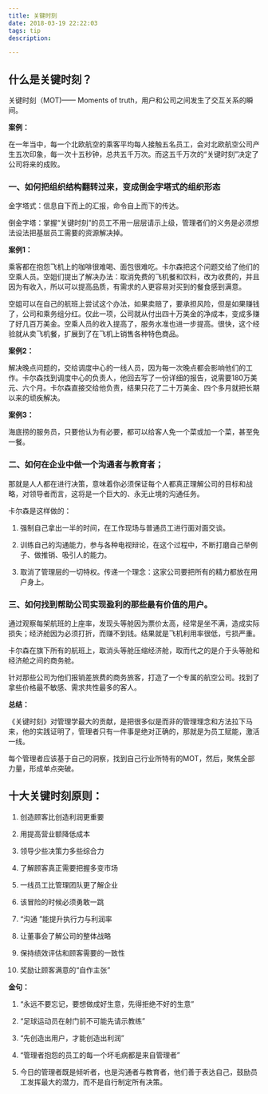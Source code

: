 ```yaml
---
title: 关键时刻
date: 2018-03-19 22:22:03
tags: tip
description: 

---
```



## 什么是关键时刻？

关键时刻（MOT)—— Moments of truth，用户和公司之间发生了交互关系的瞬间。

**案例：**

在一年当中，每一个北欧航空的乘客平均每人接触五名员工，会对北欧航空公司产生五次印象，每一次十五秒钟，总共五千万次。而这五千万次的“关键时刻”决定了公司将来的成败。

### 一、如何把组织结构翻转过来，变成倒金字塔式的组织形态

金字塔式：信息自下而上的汇报，命令自上而下的传达。

倒金字塔：掌握“关键时刻”的员工不用一层层请示上级，管理者们的义务是必须想法设法把基层员工需要的资源解决掉。

**案例1：**

乘客都在抱怨飞机上的咖啡很难喝、面包很难吃。卡尔森把这个问题交给了他们的空乘人员。空姐们提出了解决办法：取消免费的飞机餐和饮料，改为收费的，并且因为有收入，所以可以提高品质，有需求的人更容易对买到的餐食感到满意。

空姐可以在自己的航班上尝试这个办法，如果卖赔了，要承担风险，但是如果赚钱了，公司和乘务组分红。仅此一项，公司就从付出四十万美金的净成本，变成多赚了好几百万美金。空乘人员的收入提高了，服务水准也进一步提高。很快，这个经验就从卖飞机餐，扩展到了在飞机上销售各种特色商品。

**案例2：**

解决晚点问题的，交给调度中心的一线人员，因为每一次晚点都会影响他们的工作。卡尔森找到调度中心的负责人，他回去写了一份详细的报告，说需要180万美元、六个月。卡尔森直接交给他负责，结果只花了二十万美金、四个多月就把长期以来的顽疾解决。

**案例3：**

海底捞的服务员，只要他认为有必要，都可以给客人免一个菜或加一个菜，甚至免一餐。

### 二、如何在企业中做一个沟通者与教育者；

那就是人人都在进行决策，意味着你必须保证每个人都真正理解公司的目标和战略，对领导者而言，这将是一个巨大的、永无止境的沟通任务。

卡尔森是这样做的：

1. 强制自己拿出一半的时间，在工作现场与普通员工进行面对面交谈。

2. 训练自己的沟通能力，参与各种电视辩论，在这个过程中，不断打磨自己举例子、做推销、吸引人的能力。

3. 取消了管理层的一切特权。传递一个理念：这家公司要把所有的精力都放在用户身上。

### 三、如何找到帮助公司实现盈利的那些最有价值的用户。

通过观察每架航班的上座率，发现头等舱因为票价太高，经常是坐不满，造成实际损失；经济舱因为必须打折，而赚不到钱。结果就是飞机利用率很低，亏损严重。

卡尔森在旗下所有的航班上，取消头等舱压缩经济舱，取而代之的是介于头等舱和经济舱之间的商务舱。

针对那些公司为他们报销差旅费的商务旅客，打造了一个专属的航空公司。找到了拿些价格最不敏感、需求共性最多的客人。

**总结：**

《关键时刻》对管理学最大的贡献，是把很多似是而非的管理理念和方法拉下马来，他的实践证明了，管理者只有一件事是绝对正确的，那就是为员工赋能，激活一线。

每个管理者应该基于自己的洞察，找到自己行业所特有的MOT，然后，聚焦全部力量，形成单点突破。

## 十大关键时刻原则：

1. 创造顾客比创造利润更重要

2. 用提高营业额降低成本

3. 领导少些决策力多些综合力

4. 了解顾客真正需要把握多变市场

5. 一线员工比管理团队更了解企业

6. 该冒险的时候必须勇敢一跳

7. “沟通 ”能提升执行力与利润率

8. 让董事会了解公司的整体战略

9. 保持绩效评估和顾客需要的一致性

10. 奖励让顾客满意的“自作主张”

**金句：**

1. “永远不要忘记，要想做成好生意，先得拒绝不好的生意”

2. “足球运动员在射门前不可能先请示教练”

3. “先创造出用户，才能创造出利润”

4. “管理者抱怨的员工的每一个坏毛病都是来自管理者”

5. 今日的管理者既是倾听者，也是沟通者与教育者，他们善于表达自己，鼓励员工发挥最大的潜力，而不是自行制定所有决策。
